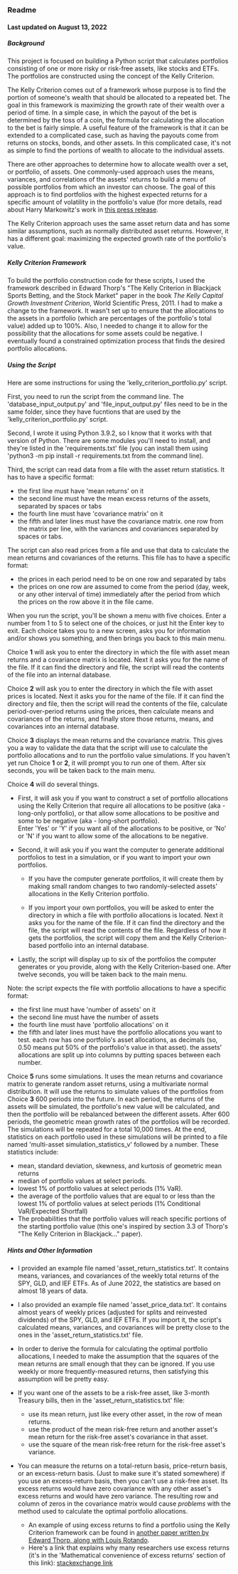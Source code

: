 ### Readme
#### Last updated on August 13, 2022


##### Background

This project is focused on building a Python script that calculates portfolios 
consisting of one or more risky or risk-free assets, like stocks and ETFs.
The portfolios are constructed using the concept of the Kelly Criterion.

The Kelly Criterion comes out of a framework whose purpose is to find the
portion of someone's wealth that should be allocated to a repeated bet.
The goal in this framework is maximizing the growth rate of their wealth
over a period of time.  In a simple case, in which the payout of the bet
is determined by the toss of a coin, the formula for calculating the 
allocation to the bet is fairly simple.  A useful feature of the
framework is that it can be extended to a complicated case, such as having
the payouts come from returns on stocks, bonds, and other assets.  In
this complicated case, it's not as simple to find the portions of wealth
to allocate to the individual assets.

There are other approaches to determine how to allocate wealth over a set,
or portfolio, of assets.  One commonly-used approach uses the means,
variances, and correlations of the assets' returns to build a menu of 
possible portfolios from which an investor can choose.  The goal of this
approach is to find portfolios with the highest expected returns for a
specific amount of volatility in the portfolio's value (for more details,
read about Harry Markowitz's work in
[this press release](https://www.nobelprize.org/prizes/economic-sciences/1990/press-release/).

The Kelly Criterion approach uses the same asset return data and has
some similar assumptions, such as normally distributed asset returns.
However, it has a different goal: maximizing the expected growth rate of
the portfolio's value. 
<br>

##### Kelly Criterion Framework

To build the portfolio construction code for these scripts, I used the
framework described in Edward Thorp's "The Kelly Criterion in Blackjack
Sports Betting, and the Stock Market" paper in the book *The Kelly Capital
Growth Investment Criterion*, World Scientific Press, 2011.  I had to make
a change to the framework.  It wasn't set up to ensure that the allocations
to the assets in a portfolio (which are percentages of the portfolio's
total value) added up to 100%.  Also, I needed to change it to allow for
the possibility that the allocations for some assets could be negative.  I
eventually found a constrained optimization process that finds the desired
portfolio allocations.

##### Using the Script

Here are some instructions for using the 'kelly_criterion_portfolio.py' script.

First, you need to run the script from the command line.  The 
'database_input_output.py' and 'file_input_output.py' files need to be in
the same folder, since they have fucntions that are used by the 
'kelly_criterion_portfolio.py' script.

Second, I wrote it using Python 3.9.2, so I know that it works with that
version of Python.  There are some modules you'll need to install, and 
they're listed in the 'requirements.txt' file (you can install them using 
'python3 -m pip install -r requirements.txt from the command line).

Third, the script can read data from a file with the asset return statistics.
It has to have a specific format:

* the first line must have 'mean returns' on it
* the second line must have the mean excess returns of the assets, separated
  by spaces or tabs
* the fourth line must have 'covariance matrix' on it
* the fifth and later lines must have the covariance matrix.  one row from
  the matrix per line, with the variances and covariances separated by
  spaces or tabs.

The script can also read prices from a file and use that data to calculate
the mean returns and covariances of the returns.  This file has to have a
specific format:

* the prices in each period need to be on one row and separated by tabs
* the prices on one row are assumed to come from the period (day, week, or
  any other interval of time) immediately after the period from which the
  prices on the row above it in the file came.

When you run the script, you'll be shown a menu with five choices.  Enter
a number from 1 to 5 to select one of the choices, or just hit the Enter
key to exit.  Each choice takes you to a new screen, asks you for
information and/or shows you something, and then brings you back to this
main menu.

Choice **1** will ask you to enter the directory in which the file with
asset mean returns and a covariance matrix is located.  Next it asks you
for the name of the file.  If it can find the directory and file, the 
script will read the contents of the file into an internal database.

Choice **2** will ask you to enter the directory in which the file with
asset prices is located.  Next it asks you for the name of the file.  If
it can find the directory and file, then the script will read the contents
of the file, calculate period-over-period returns using the prices, then 
calculate means and covariances of the returns, and finally store those 
returns, means, and covariances into an internal database.

Choice **3** displays the mean returns and the covariance matrix.  This
gives you a way to validate the data that the script will use to calculate
the portfolio allocations and to run the portfolio value simulations.  If
you haven't yet run Choice **1** or **2**, it will prompt you to run one
of them.  After six seconds, you will be taken back to the main menu.

Choice **4** will do several things.

* First, it will ask you if you want to construct a set of portfolio
allocations using the Kelly Criterion that require all allocations to be
positive (aka - long-only portfolio), or that allow some allocations to
be positive and some to be negative (aka - long-short portfolio).  
Enter 'Yes' or 'Y' if you want all of the allocations to be positive, or
'No' or 'N' if you want to allow some of the allocations to be negative.

* Second, it will ask you if you want the computer to generate additional
portfolios to test in a simulation, or if you want to import your own
portfolios.
  * If you have the computer generate portfolios, it will create
them by making small random changes to two randomly-selected assets' 
allocations in the Kelly Criterion portfolio.

  * If you import your own portfolios, you will be asked to enter the
directory in which a file with portfolio allocations is located.  Next it
asks you for the name of the file.  If it can find the directory and the 
file, the script will read the contents of the file.  Regardless of how 
it gets the portfolios, the script will copy them and the Kelly 
Criterion-based portfolio into an internal database.

* Lastly, the script will display up to six of the portfolios the computer
generates or you provide, along with the Kelly Criterion-based one.  After
twelve seconds, you will be taken back to the main menu.

Note: the script expects the file with portfolio allocations to have a
specific format:

* the first line must have 'number of assets' on it
* the second line must have the number of assets
* the fourth line must have 'portfolio allocations' on it
* the fifth and later lines must have the portfolio allocations you want
  to test.  each row has one portfolio's asset allocations, as decimals
  (so, 0.50 means put 50% of the portfolio's value in that asset).  the
  assets' allocations are split up into columns by putting spaces between
  each number.

Choice **5** runs some simulations.  It uses the mean returns and
covariance matrix to generate random asset returns, using a multivariate
normal distribution.  It will use the returns to simulate values of the
portfolios from Choice **3** 600 periods into the future.  In each period, 
the returns of the assets will be simulated, the portfolio's new value 
will be calculated, and then the portfolio will be rebalanced between the 
different assets.  After 600 periods, the geometric mean growth rates of 
the portfolios will be recorded.  The simulations will be repeated for a 
total 10,000 times.  At the end, statistics on each portfolio used in 
these simulations will be printed to a file named 
'multi-asset simulation_statistics_v' followed by a number.  These 
statistics include:

* mean, standard deviation, skewness, and kurtosis of geometric mean returns
* median of portfolio values at select periods.
* lowest 1% of portfolio values at select periods (1% VaR).
* the average of the portfolio values that are equal to or less than the
  lowest 1% of portfolio values at select periods (1% Conditional 
  VaR/Expected Shortfall)
* The probabilities that the portfolio values will reach specific
  portions of the starting portfolio value (this one's inspired by 
  section 3.3 of Thorp's "The Kelly Criterion in Blackjack..." paper).

##### Hints and Other Information

* I provided an example file named 'asset_return_statistics.txt'.  It
contains means, variances, and covariances of the weekly total returns of
the SPY, GLD, and IEF ETFs.  As of June 2022, the statistics are based on
almost 18 years of data.

* I also provided an example file named 'asset_price_data.txt'.  It
contains almost years of weekly prices (adjusted for splits and 
reinvested dividends) of the SPY, GLD, and IEF ETFs.  If you import it, 
the script's calculated means, variances, and covariances will be pretty
close to the ones in the 'asset_return_statistics.txt' file.

* In order to derive the formula for calculating the optimal portfolio
allocations, I needed to make the assumption that the squares of the
mean returns are small enough that they can be ignored.  If you use
weekly or more frequently-measured returns, then satisfying this
assumption will be pretty easy.

* If you want one of the assets to be a risk-free asset, like 3-month
Treasury bills, then in the 'asset_return_statistics.txt' file:
  - use its mean return, just like every other asset, in the row of mean
  returns.
  - use the product of the mean risk-free return and another asset's mean
  return for the risk-free asset's covariance in that asset.
  - use the square of the mean risk-free return for the risk-free asset's
  variance.

* You can measure the returns on a total-return basis, price-return basis,
or an excess-return basis.  (Just to make sure it's stated somewhere) if
you use an excess-return basis, then you can't use a risk-free asset.  Its
excess returns would have zero covariance with any other asset's excess
returns and would have zero variance.  The resulting row and column of 
zeros in the covariance matrix would cause *problems* with the method used
to calculate the optimal portfolio allocations.
  - An example of using excess returns to find a portfolio using the Kelly
  Criterion framework can be found in [another paper written by Edward Thorp, along with 
Louis Rotando](http://www.edwardothorp.com/wp-content/uploads/2016/11/TheKellyCriterionAndTheStockMarket.pdf).  
  - Here's a link that explains why many researchers use excess returns 
(it's in the 'Mathematical convenience of excess returns' section of this link): 
[stackexchange link](https://quant.stackexchange.com/questions/28418/interpretation-of-excess-return)
<br>

